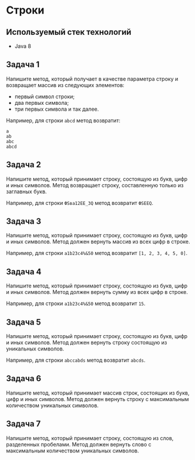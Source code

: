 # Строки

## Используемый стек технологий

- Java 8

## Задача 1

Напишите метод, который получает в качестве параметра строку и возвращает массив из следующих элементов:

- первый символ строки;
- два первых символа;
- три первых символа и так далее.

Например, для строки `abcd` метод возвратит:

```out
a
ab
abc
abcd
```

## Задача 2

Напишите метод, который принимает строку, состоящую из букв, цифр и иных символов. Метод возвращает строку, составленную только из заглавных букв.

Например, для строки `ФSва12ЕE_3Q` метод возвратит `ФSЕEQ`.

## Задача 3

Напишите метод, который принимает строку, состоящую из букв, цифр и иных символов. Метод должен вернуть массив из всех цифр в строке.

Например, для строки `a1b23c4%&50` метод возвратит `[1, 2, 3, 4, 5, 0]`.

## Задача 4

Напишите метод, который принимает строку, состоящую из букв, цифр и иных символов. Метод должен вернуть сумму из всех цифр в строке.

Например, для строки `a1b23c4%&50` метод возвратит `15`.

## Задача 5

Напишите метод, который принимает строку, состоящую из букв, цифр и иных символов. Метод должен вернуть строку состоящую из уникальных символов.

Например, для строки `abccabds` метод возвратит `abcds`.

## Задача 6

Напишите метод, который принимает массив строк, состоящих из букв, цифр и иных символов. Метод должен вернуть строку с максимальным количеством уникальных символов.

## Задача 7

Напишите метод, который принимает строку, состоящую из слов, разделенных пробелами. Метод должен вернуть слово с максимальным количеством уникальных символов.
